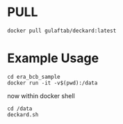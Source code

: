 # PULL


```
docker pull gulaftab/deckard:latest
```


# Example Usage


```
cd era_bcb_sample
docker run -it -v$(pwd):/data 
```
now within docker shell
```
cd /data
deckard.sh
```


